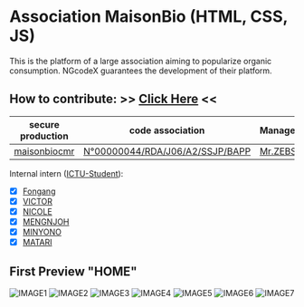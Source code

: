 # Association MaisonBio (HTML, CSS, JS)
This is the platform of a large association aiming to popularize organic consumption. NGcodeX guarantees the development of their platform.

## How to contribute: >> [Click Here](#) <<

| secure production | code association | Manager | President SUG |
|-|-|-|-|
| [maisonbiocmr](https://maisonbiocmr.com) | [N°00000044/RDA/J06/A2/SSJP/BAPP](https://maisonbiocmr.com) | [Mr.ZEBS](https://github.com/codeurzebs) | [Mr.Johnson](#)

Internal intern ([ICTU-Student](https://github.com/ictustudentunion)):
- [X] [Fongang](#)
- [X] [VICTOR](#)
- [X] [NICOLE](#)
- [X] [MENGNJOH](#)
- [X] [MINYONO](#)
- [X] [MATARI](#)
 
## First Preview "HOME"
![IMAGE1](https://github.com/NGcodeX/maisonbio-association/blob/master/images/1.PNG?raw=true)
![IMAGE2](https://github.com/NGcodeX/maisonbio-association/blob/master/images/2.PNG?raw=true)
![IMAGE3](https://github.com/NGcodeX/maisonbio-association/blob/master/images/3.PNG?raw=true)
![IMAGE4](https://github.com/NGcodeX/maisonbio-association/blob/master/images/4.PNG?raw=true)
![IMAGE5](https://github.com/NGcodeX/maisonbio-association/blob/master/images/5.PNG?raw=true)
![IMAGE6](https://github.com/NGcodeX/maisonbio-association/blob/master/images/6.PNG?raw=true)
![IMAGE7](https://github.com/NGcodeX/maisonbio-association/blob/master/images/7.PNG?raw=true)
